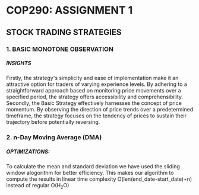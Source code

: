 # COP290: ASSIGNMENT 1

## STOCK TRADING STRATEGIES

### 1. BASIC MONOTONE OBSERVATION

##### INSIGHTS
Firstly, the strategy's simplicity and ease of implementation make it an attractive option for traders of varying experience levels. By adhering to a straightforward approach based on monitoring price movements over a specified period, the strategy offers accessibility and comprehensibility.
Secondly, the Basic Strategy effectively harnesses the concept of price momentum. By observing the direction of price trends over a predetermined timeframe, the strategy focuses on the tendency of prices to sustain their trajectory before potentially reversing.

### 2. n-Day Moving Average (DMA)
##### OPTIMIZATIONS:
To calculate the mean and standard deviation we have used the sliding window alogorithm for better efficiency. This makes our algorithm to compute the results in linear time complexity O(len(end_date-start_date)+n)
instead of regular O(H<sub>2</sub>O)
